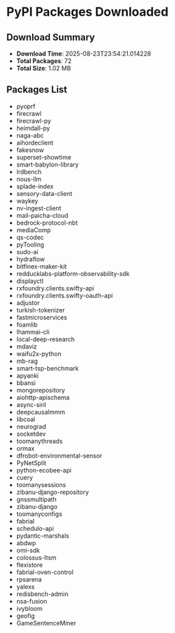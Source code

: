 # PyPI Packages Downloaded

## Download Summary
- **Download Time**: 2025-08-23T23:54:21.014228
- **Total Packages**: 72
- **Total Size**: 1.02 MB

## Packages List
- pyoprf
- firecrawl
- firecrawl-py
- heimdall-py
- naga-abc
- aihordeclient
- fakesnow
- superset-showtime
- smart-babylon-library
- lrdbench
- nous-llm
- splade-index
- sensory-data-client
- waykey
- nv-ingest-client
- mail-paicha-cloud
- bedrock-protocol-nbt
- mediaComp
- qs-codec
- pyTooling
- sudo-ai
- hydraflow
- bitfinex-maker-kit
- redducklabs-platform-observability-sdk
- displayctl
- rxfoundry.clients.swifty-api
- rxfoundry.clients.swifty-oauth-api
- adjustor
- turkish-tokenizer
- fastmicroservices
- foamlib
- lhammai-cli
- local-deep-research
- mdaviz
- waifu2x-python
- mb-rag
- smart-tsp-benchmark
- apyanki
- bbansi
- mongorepository
- aiohttp-apischema
- async-siril
- deepcausalmmm
- libcoal
- neurograd
- socketdev
- toomanythreads
- ormax
- dfrobot-environmental-sensor
- PyNetSplit
- python-ecobee-api
- cuery
- toomanysessions
- zibanu-django-repository
- gnssmultipath
- zibanu-django
- toomanyconfigs
- fabrial
- schedulo-api
- pydantic-marshals
- abdwp
- omi-sdk
- colossus-ltsm
- flexistore
- fabrial-oven-control
- rpsarena
- yalexs
- redisbench-admin
- nsa-fusion
- ivybloom
- geofig
- GameSentenceMiner
